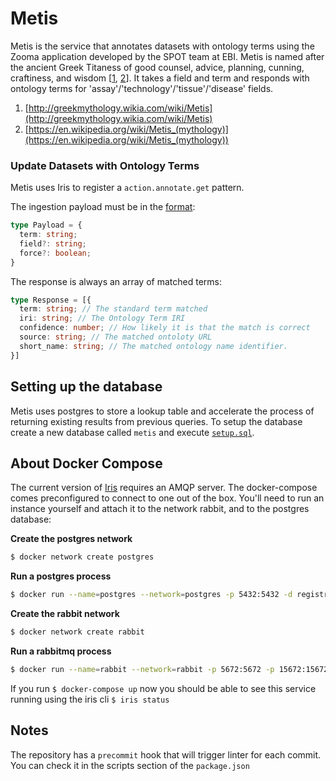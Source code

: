 # Metis
Metis is the service that annotates datasets with ontology terms using the Zooma application developed by the SPOT team at EBI. Metis is named after the ancient Greek Titaness of good counsel, advice, planning, cunning, craftiness, and wisdom [[1](http://greekmythology.wikia.com/wiki/Metis), [2](https://en.wikipedia.org/wiki/Metis_(mythology))].
It takes a field and term and responds with ontology terms for 'assay'/'technology'/'tissue'/'disease' fields.

1. [http://greekmythology.wikia.com/wiki/Metis](http://greekmythology.wikia.com/wiki/Metis)
2. [https://en.wikipedia.org/wiki/Metis_(mythology)](https://en.wikipedia.org/wiki/Metis_(mythology))

### Update Datasets with Ontology Terms

Metis uses Iris to register a `action.annotate.get` pattern.

The ingestion payload must be in the [format](schemas/get-schema.json):
```ts
type Payload = {
  term: string;
  field?: string;
  force?: boolean;
}
```


The response is always an array of matched terms:

```ts
type Response = [{
  term: string; // The standard term matched
  iri: string; // The Ontology Term IRI
  confidence: number; // How likely it is that the match is correct
  source: string; // The matched ontoloty URL
  short_name: string; // The matched ontology name identifier.
}]
```


## Setting up the database

Metis uses postgres to store a lookup table and accelerate the process of returning existing results from previous queries. To setup the database create a new  database called `metis` and execute [`setup.sql`](setup.sql).

## About Docker Compose

The current version of [Iris](https://github.com/repositive/iris-js) requires an AMQP server. The docker-compose comes preconfigured to connect to one out of the box. You'll need to run an instance yourself and attach it to the network rabbit, and to the postgres database:

**Create the postgres network**
```bash
$ docker network create postgres
```

**Run a postgres process**
```bash
$ docker run --name=postgres --network=postgres -p 5432:5432 -d registry.repositive.io:5000/postgres-data
```


**Create the rabbit network**
```bash
$ docker network create rabbit
```

**Run a rabbitmq process**
```bash
$ docker run --name=rabbit --network=rabbit -p 5672:5672 -p 15672:15672 -d rabbitmq:3-management
```

If you run  `$ docker-compose up` now you should be able to see this service running using the iris cli `$ iris status`

## Notes

The repository has a `precommit` hook that will trigger linter for each commit. You can check it in the scripts section of the `package.json`
